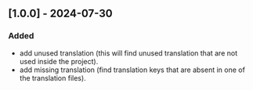 ## [1.0.0] - 2024-07-30

### Added

* add unused translation (this will find unused translation that are not used inside the project).
* add missing translation (find translation keys that are absent in one of the translation files).
